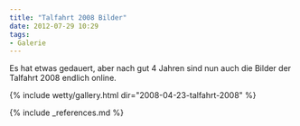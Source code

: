 ```yaml
---
title: "Talfahrt 2008 Bilder"
date: 2012-07-29 10:29
tags:
- Galerie
---
```


Es hat etwas gedauert, aber nach gut 4 Jahren sind nun auch die Bilder der Talfahrt 2008 endlich online.

<!--more-->

{% include wetty/gallery.html dir="2008-04-23-talfahrt-2008" %}

{% include _references.md %}

